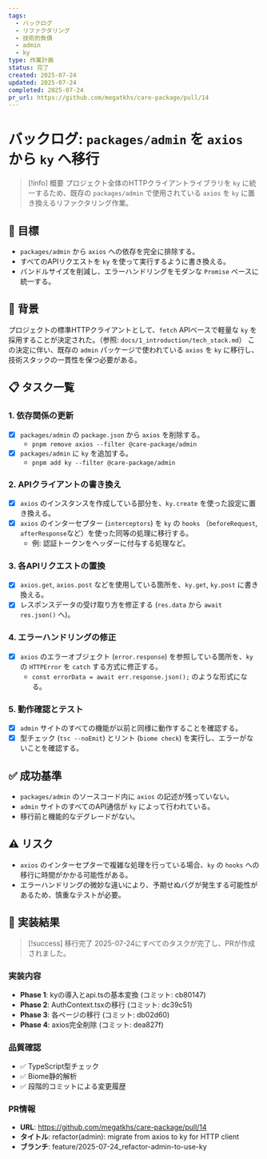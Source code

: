 ```yaml
---
tags:
  - バックログ
  - リファクタリング
  - 技術的負債
  - admin
  - ky
type: 作業計画
status: 完了
created: 2025-07-24
updated: 2025-07-24
completed: 2025-07-24
pr_url: https://github.com/megatkhs/care-package/pull/14
---
```


# バックログ: `packages/admin` を `axios` から `ky` へ移行

> [!info] 概要
> プロジェクト全体のHTTPクライアントライブラリを `ky` に統一するため、既存の `packages/admin` で使用されている `axios` を `ky` に置き換えるリファクタリング作業。

## 🎯 目標
- `packages/admin` から `axios` への依存を完全に排除する。
- すべてのAPIリクエストを `ky` を使って実行するように書き換える。
- バンドルサイズを削減し、エラーハンドリングをモダンな `Promise` ベースに統一する。

## 📜 背景

プロジェクトの標準HTTPクライアントとして、`fetch` APIベースで軽量な `ky` を採用することが決定された。（参照: `docs/1_introduction/tech_stack.md`）
この決定に伴い、既存の `admin` パッケージで使われている `axios` を `ky` に移行し、技術スタックの一貫性を保つ必要がある。

## 📋 タスク一覧

### 1. 依存関係の更新
- [x] `packages/admin` の `package.json` から `axios` を削除する。
  - `pnpm remove axios --filter @care-package/admin`
- [x] `packages/admin` に `ky` を追加する。
  - `pnpm add ky --filter @care-package/admin`

### 2. APIクライアントの書き換え
- [x] `axios` のインスタンスを作成している部分を、`ky.create` を使った設定に置き換える。
- [x] `axios` のインターセプター (`interceptors`) を `ky` の `hooks` （`beforeRequest`, `afterResponse`など）を使った同等の処理に移行する。
  - 例: 認証トークンをヘッダーに付与する処理など。

### 3. 各APIリクエストの置換
- [x] `axios.get`, `axios.post` などを使用している箇所を、`ky.get`, `ky.post` に書き換える。
- [x] レスポンスデータの受け取り方を修正する (`res.data` から `await res.json()` へ)。

### 4. エラーハンドリングの修正
- [x] `axios` のエラーオブジェクト (`error.response`) を参照している箇所を、`ky` の `HTTPError` を `catch` する方式に修正する。
  - `const errorData = await err.response.json();` のような形式になる。

### 5. 動作確認とテスト
- [x] `admin` サイトのすべての機能が以前と同様に動作することを確認する。
- [x] 型チェック (`tsc --noEmit`) とリント (`biome check`) を実行し、エラーがないことを確認する。

## ✅ 成功基準
- `packages/admin` のソースコード内に `axios` の記述が残っていない。
- `admin` サイトのすべてのAPI通信が `ky` によって行われている。
- 移行前と機能的なデグレードがない。

## ⚠️ リスク
- `axios` のインターセプターで複雑な処理を行っている場合、`ky` の `hooks` への移行に時間がかかる可能性がある。
- エラーハンドリングの微妙な違いにより、予期せぬバグが発生する可能性があるため、慎重なテストが必要。

## 📝 実装結果

> [!success] 移行完了
> 2025-07-24にすべてのタスクが完了し、PRが作成されました。

### 実装内容
- **Phase 1**: kyの導入とapi.tsの基本変換 (コミット: cb80147)
- **Phase 2**: AuthContext.tsxの移行 (コミット: dc39c51)
- **Phase 3**: 各ページの移行 (コミット: db02d60)
- **Phase 4**: axios完全削除 (コミット: dea827f)

### 品質確認
- ✅ TypeScript型チェック
- ✅ Biome静的解析
- ✅ 段階的コミットによる変更履歴

### PR情報
- **URL**: https://github.com/megatkhs/care-package/pull/14
- **タイトル**: refactor(admin): migrate from axios to ky for HTTP client
- **ブランチ**: feature/2025-07-24_refactor-admin-to-use-ky
